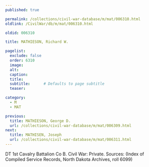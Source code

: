```yaml
---
published: true

permalink: /collections/civil-war-database/m/mat/006310.html
oldlink: /CivilWar/db/m/mat/006310.html

oldid: 006310

title: MATHIESON, Richard W.

pagelist:
  exclude: false
  order: 6310
  image: 
  alt:
  caption:
  title:
  subtitle:      # Defaults to page subtitle
  teaser:

category: 
  - M 
  - MAT

previous:
  title: MATHIESON, George D.
  url: /collections/civil-war-database/m/mat/006309.html  
next:
  title: MATHISEN, Joseph
  url: /collections/civil-war-database/m/mat/006311.html   
---
```

DT 1st Cavalry Battalion Co B. Civil War: Private. Sources: (Index of Compiled Service Records, North Dakota Archives, roll 6099)